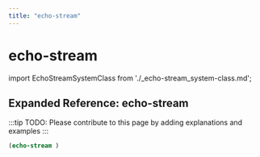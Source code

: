 ```yaml
---
title: "echo-stream"
---
```


# echo-stream

import EchoStreamSystemClass from './_echo-stream_system-class.md';

<EchoStreamSystemClass />

## Expanded Reference: echo-stream

:::tip
TODO: Please contribute to this page by adding explanations and examples
:::

```lisp
(echo-stream )
```
